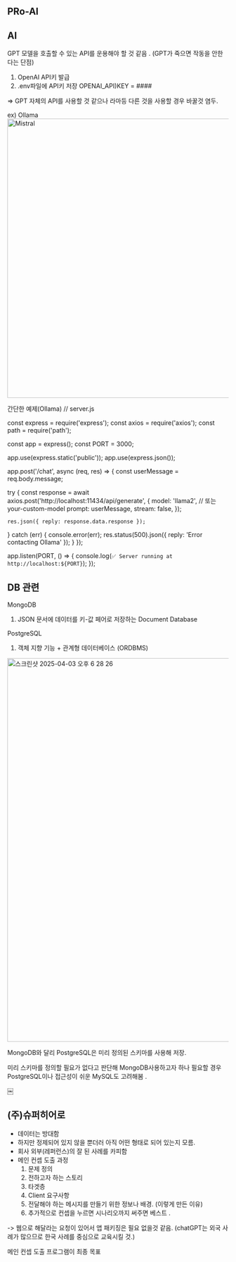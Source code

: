 <h2>PRo-AI</h2>

## AI
 GPT 모델을 호출할 수 있는 API를 운용해야 할 것 같음 .
(GPT가 죽으면 작동을 안한다는 단점) 
1. OpenAI API키 발급
2. .env파일에 API키 저장
	OPENAI_API)KEY = ####

=> GPT 자체의 API를 사용할 것 같으나 라마등 다른 것을 사용할 경우 바꿀것 염두.

ex) Ollama
<img width="634" alt="Mistral" src="https://github.com/user-attachments/assets/8eaa8340-a904-4c68-afc0-c5a89cbe6052" />


간단한 예제(Ollama)
// server.js

const express = require('express');
const axios = require('axios');
const path = require('path');

const app = express();
const PORT = 3000;

app.use(express.static('public'));
app.use(express.json());

app.post('/chat', async (req, res) => {
  const userMessage = req.body.message;

  try {
    const response = await axios.post('http://localhost:11434/api/generate', {
      model: 'llama2', // 또는 your-custom-model
      prompt: userMessage,
      stream: false,
    });

    res.json({ reply: response.data.response });
  } catch (err) {
    console.error(err);
    res.status(500).json({ reply: 'Error contacting Ollama' });
  }
});

app.listen(PORT, () => {
  console.log(`✅ Server running at http://localhost:${PORT}`);
});


## DB 관련
MongoDB 
1. JSON 문서에 데이터를 키-값 페어로 저장하는 Document Database


PostgreSQL
1. 객체 지향 기능 + 관계형 데이터베이스 (ORDBMS)

<img width="871" alt="스크린샷 2025-04-03 오후 6 28 26" src="https://github.com/user-attachments/assets/3218d263-8d23-473d-b7c0-471f971e1580" />


MongoDB와 달리 PostgreSQL은 미리 정의된 스키마를 사용해 저장.

미리 스키마를 정의할 필요가 없다고 판단해 MongoDB사용하고자 하나
필요할 경우 PostgreSQL이나 접근성이 쉬운 MySQL도 고려해봄 .

￼
## (주)슈퍼히어로
- 데이터는 방대함
- 하지만 정제되어 있지 않을 뿐더러 아직 어떤 형태로 되어 있는지 모름.
- 회사 외부(레퍼런스)의 잘 된 사례를 카피함
- 메인 컨셉 도출 과정
    1. 문제 정의
    2. 전하고자 하는 스토리
    3. 타겟층
    4. Client 요구사항
    5. 전달해야 하는 메시지를 만들기 위한 정보나 배경. (이렇게 만든 이유)
    6. 추가적으로 컨셉을 누르면 시나리오까지 써주면 베스트 .

-> 웹으로 해달라는 요청이 있어서 앱 패키징은 필요 없을것 같음.
(chatGPT는 외국 사례가 많으므로 한국 사례를 중심으로 교육시킬 것.)

메인 컨셉 도출 프로그램이 최종 목표

